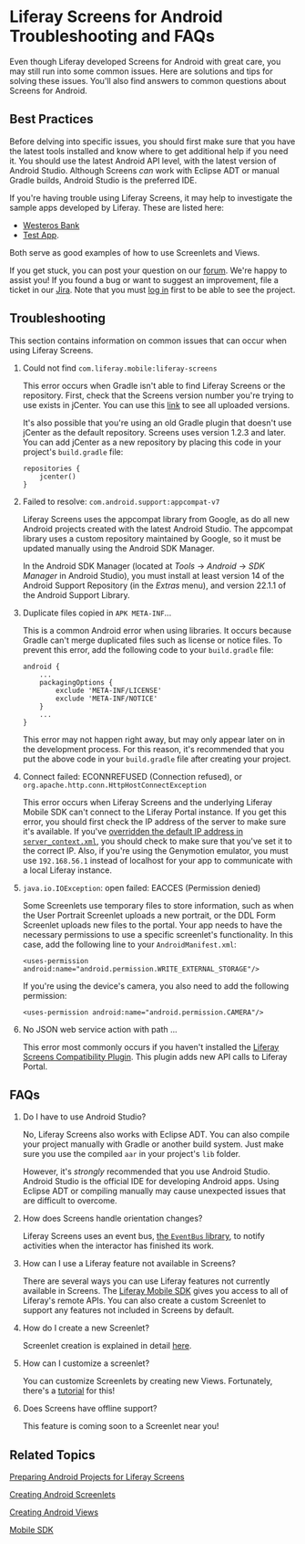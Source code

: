 # Liferay Screens for Android Troubleshooting and FAQs [](id=liferay-screens-for-android-troubleshooting-and-faqs)

Even though Liferay developed Screens for Android with great care, you may still
run into some common issues. Here are solutions and tips for solving these
issues. You'll also find answers to common questions about Screens for Android. 

## Best Practices [](id=best-practices)

Before delving into specific issues, you should first make sure that you have 
the latest tools installed and know where to get additional help if you need it. 
You should use the latest Android API level, with the latest version of Android 
Studio. Although Screens *can* work with Eclipse ADT or manual Gradle builds, 
Android Studio is the preferred IDE. 

If you're having trouble using Liferay Screens, it may help to investigate the 
sample apps developed by Liferay. These are listed here:

- [Westeros Bank](https://github.com/liferay/liferay-screens/tree/master/android/samples/bankofwesteros) 
- [Test App](https://github.com/liferay/liferay-screens/tree/master/android/samples/test-app). 

Both serve as good examples of how to use Screenlets and Views.

If you get stuck, you can post your question on our 
[forum](https://www.liferay.com/community/forums/-/message_boards/category/42706063).
We're happy to assist you! If you found a bug or want to suggest an improvement, 
file a ticket in our 
[Jira](https://issues.liferay.com/browse/LMW/). 
Note that you must 
[log in](https://issues.liferay.com/login.jsp?os_destination=%2Fbrowse%2F) 
first to be able to see the project.

## Troubleshooting [](id=troubleshooting)

This section contains information on common issues that can occur when using 
Liferay Screens. 

1.  Could not find `com.liferay.mobile:liferay-screens`

    This error occurs when Gradle isn't able to find Liferay Screens or the 
    repository. First, check that the Screens version number you're trying to 
    use exists in jCenter. You can use this
    [link](https://bintray.com/liferay/liferay-mobile/liferay-screens/view) 
    to see all uploaded versions.

    It's also possible that you're using an old Gradle plugin that doesn't use 
    jCenter as the default repository. Screens uses version 1.2.3 and later. You 
    can add jCenter as a new repository by placing this code in your project's 
    `build.gradle` file: 

        repositories {
            jcenter()
        }

2.  Failed to resolve: `com.android.support:appcompat-v7`

    Liferay Screens uses the appcompat library from Google, as do all new 
    Android projects created with the latest Android Studio. The appcompat 
    library uses a custom repository maintained by Google, so it must be updated 
    manually using the Android SDK Manager. 

    In the Android SDK Manager (located at *Tools* &rarr; *Android* &rarr; *SDK
    Manager* in Android Studio), you must install at least version 14 of the 
    Android Support Repository (in the *Extras* menu), and version 22.1.1 of the
    Android Support Library.

3.  Duplicate files copied in `APK META-INF`...

    This is a common Android error when using libraries. It occurs because 
    Gradle can't merge duplicated files such as license or notice files. To 
    prevent this error, add the following code to your `build.gradle` file:

        android {
            ...
            packagingOptions {
                exclude 'META-INF/LICENSE'
                exclude 'META-INF/NOTICE'
            }
            ...
        }

    This error may not happen right away, but may only appear later on in the
    development process. For this reason, it's recommended that you put the
    above code in your `build.gradle` file after creating your project. 

4.  Connect failed: ECONNREFUSED (Connection refused), or 
   `org.apache.http.conn.HttpHostConnectException`

    This error occurs when Liferay Screens and the underlying Liferay Mobile 
    SDK can't connect to the Liferay Portal instance. If you get this error, 
    you should first check the IP address of the server to make sure it's 
    available. If you've 
    [overridden the default IP address in `server_context.xml`](/develop/tutorials/-/knowledge_base/7-0/preparing-android-projects-for-liferay-screens#configuring-communication-with-liferay), 
    you should check to make sure that you've set it to the correct IP. Also, if 
    you're using the Genymotion emulator, you must use `192.168.56.1` instead of 
    localhost for your app to communicate with a local Liferay instance. 

5.  `java.io.IOException`: open failed: EACCES (Permission denied)

    Some Screenlets use temporary files to store information, such as when the
    User Portrait Screenlet uploads a new portrait, or the DDL Form Screenlet
    uploads new files to the portal. Your app needs to have the necessary
    permissions to use a specific screenlet's functionality. In this case, add
    the following line to your `AndroidManifest.xml`: 

        <uses-permission android:name="android.permission.WRITE_EXTERNAL_STORAGE"/>

    If you're using the device's camera, you also need to add the following 
    permission:

        <uses-permission android:name="android.permission.CAMERA"/>

6.  No JSON web service action with path ...

    This error most commonly occurs if you haven't installed the 
    [Liferay Screens Compatibility Plugin](https://github.com/liferay/liferay-screens/tree/master/portal). 
    This plugin adds new API calls to Liferay Portal.

## FAQs [](id=faqs)

1.  Do I have to use Android Studio?

    No, Liferay Screens also works with Eclipse ADT. You can also compile your 
    project manually with Gradle or another build system. Just make sure you use 
    the compiled `aar` in your project's `lib` folder.

    However, it's *strongly* recommended that you use Android Studio. Android 
    Studio is the official IDE for developing Android apps. Using Eclipse ADT or 
    compiling manually may cause unexpected issues that are difficult to 
    overcome. 

2.  How does Screens handle orientation changes?

    Liferay Screens uses an event bus, 
    [the `EventBus` library](http://greenrobot.github.io/EventBus/), 
    to notify activities when the interactor has finished its work. 

3.  How can I use a Liferay feature not available in Screens?

    There are several ways you can use Liferay features not currently available 
    in Screens. The 
    [Liferay Mobile SDK](https://github.com/liferay/liferay-mobile-sdk) 
    gives you access to all of Liferay's remote APIs. You can also create a 
    custom Screenlet to support any features not included in Screens by default. 

4.  How do I create a new Screenlet?

    Screenlet creation is explained in detail 
    [here](/develop/tutorials/-/knowledge_base/7-0/creating-android-screenlets).

5.  How can I customize a screenlet?

    You can customize Screenlets by creating new Views. Fortunately, there's a 
    [tutorial](/develop/tutorials/-/knowledge_base/7-0/creating-android-views) 
    for this! 

6.  Does Screens have offline support?

    This feature is coming soon to a Screenlet near you!

## Related Topics [](id=related-topics)

[Preparing Android Projects for Liferay Screens](/develop/tutorials/-/knowledge_base/7-0/preparing-android-projects-for-liferay-screens)

[Creating Android Screenlets](/develop/tutorials/-/knowledge_base/7-0/creating-android-screenlets)

[Creating Android Views](/develop/tutorials/-/knowledge_base/7-0/creating-android-views)

[Mobile SDK](/develop/tutorials/-/knowledge_base/7-0/mobile-sdk)
